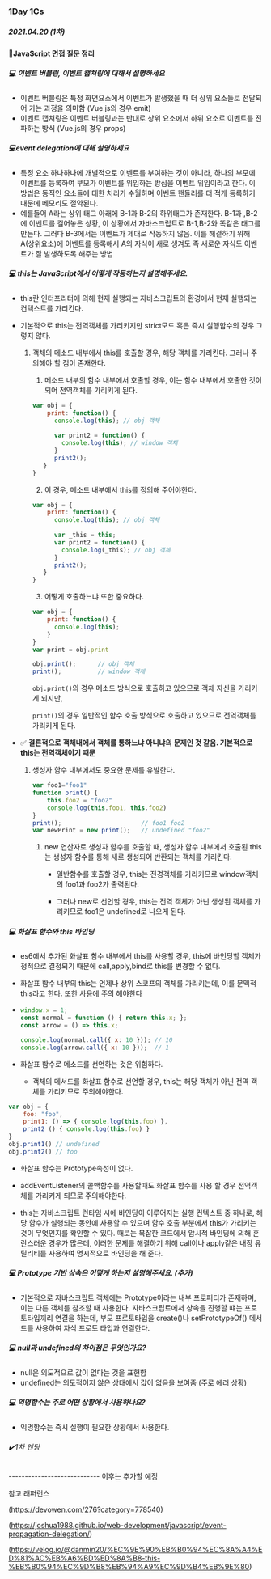 ### 1Day 1Cs



##### 2021.04.20 (1차)



#### :pencil:JavaScript 면접 질문 정리



##### :computer: 이벤트 버블링, 이벤트 캡쳐링에 대해서 설명하세요

- 이벤트 버블링은 특정 화면요소에서 이벤트가 발생했을 때 더 상위 요소들로 전달되어 가는 과정을 의미함 (Vue.js의 경우 emit)
- 이벤트 캡쳐링은 이벤트 버블링과는 반대로 상위 요소에서 하위 요소로 이벤트를 전파하는 방식 (Vue.js의 경우 props)

##### :computer:event delegation에 대해 설명하세요

- 특정 요소 하나하나에 개별적으로 이벤트를 부여하는 것이 아니라, 하나의 부모에 이벤트를 등록하여 부모가 이벤트를 위임하는 방심을 이벤트 위임이라고 한다. 이 방법은 동적인 요소들에 대한 처리가 수월하며 이벤트 핸들러를 더 적게 등록하기 때문에 메모리도 절약된다.
- 예를들어 A라는 상위 태그 아래에 B-1과 B-2의 하위태그가 존재한다. B-1과 ,B-2에 이벤트를 걸어놓은 상황, 이 상황에서 자바스크립트로 B-1,B-2와 똑같은 태그를 만든다. 그러다 B-3에서는 이벤트가 제대로 작동하지 않음. 이를 해결하기 위해 A(상위요소)에 이벤트를 등록해서 A의 자식이 새로 생겨도 즉 새로운 자식도 이벤트가 잘 발생하도록 해주는 방법

##### :computer: this는 JavaScript에서 어떻게 작동하는지 설명해주세요.

- this란 인터프리터에 의해 현재 실행되는 자바스크립트의 환경에서 현재 실행되는 컨텍스트를 가리킨다.

- 기본적으로 this는 전역객체를 가리키지만 strict모드 혹은 즉시 실행함수의 경우 그렇지 않다.

  1. 객체의 메소드 내부에서 this를 호출할 경우, 해당 객체를 가리킨다. 그러나 주의해야 할 점이 존재한다.

     1. 메소드 내부의 함수 내부에서 호출할 경우, 이는 함수 내부에서 호출한 것이 되어 전역객체를 가리키게 된다.

     ```javascript
     var obj = {
         print: function() {
           console.log(this); // obj 객체
           
           var print2 = function() {
             console.log(this); // window 객체
           }
           print2();
        }
     }
     ```

     2. 이 경우, 메소드 내부에서 this를 정의해 주어야한다.

     ```javascript
     var obj = {
         print: function() {
           console.log(this); // obj 객체
           
           var _this = this;
           var print2 = function() {
             console.log(_this); // obj 객체
           }
           print2();
        }
     }
     ```

     3. 어떻게 호출하느냐 또한 중요하다.

     ```javascript
     var obj = {
         print: function() {
           console.log(this);
         }
     }
     var print = obj.print
     
     obj.print();      // obj 객체
     print();          // window 객체
     ```

     `obj.print()`의 경우 메소드 방식으로 호출하고 있으므로 객체 자신을 가리키게 되지만,

     `print()`의 경우 일반적인 함수 호출 방식으로 호출하고 있으므로 전역객체를 가리키게 된다.

- :white_check_mark: <b>결론적으로 객체내에서 객체를 통하느냐 아니냐의 문제인 것 같음. 기본적으로 this는 전역객체이기 때문</b>

    1. 생성자 함수 내부에서도  중요한 문제를 유발한다.

       ```javascript
       var foo1="foo1"
       function print() {
           this.foo2 = "foo2"
           console.log(this.foo1, this.foo2)
       }
       print();                      // foo1 foo2
       var newPrint = new print();   // undefined "foo2"
       ```

       

         1. new 연산자로 생성자 함수를 호출할 때, 생성자 함수 내부에서 호출된 this는 생성자 함수를 통해 새로 생성되어 반환되는 객체를 가리킨다.

            - 일반함수를 호출할 경우, this는 전경객체를 가리키므로 window객체의 foo1과 foo2가 출력된다.

            - 그러나 new로 선언할 경우, this는 전역 객체가 아닌 생성된 객체를 가리키므로 foo1은 undefined로 나오게 된다.

##### :computer: 화살표 함수와 this 바인딩

- es6에서 추가된 화살표 함수 내부에서 this를 사용할 경우, this에 바인딩할 객체가 정적으로 결정되기 때문에 call,apply,bind로 this를 변경할 수 없다.

- 화살표 함수 내부의 this는 언제나 상위 스코프의 객체를 가리키는데, 이를 문맥적 this라고 한다. 또한 사용에 주의 해야한다

- ```javascript
  window.x = 1;
  const normal = function () { return this.x; };
  const arrow = () => this.x;
  
  console.log(normal.call({ x: 10 })); // 10
  console.log(arrow.call({ x: 10 }));  // 1
  ```

- 화살표 함수로 메소드를 선언하는 것은 위험하다.

  - 객체의 메서드를 화살표 함수로 선언할 경우, this는 해당 객체가 아닌 전역 객체를 가리키므로 주의해야한다.

```javascript
var obj = {
    foo: "foo",
    print1: () => { console.log(this.foo) },
    print2 () { console.log(this.foo) }
}
obj.print1() // undefined
obj.print2() // foo
```

- 화살표 함수는 Prototype속성이 없다. 
- addEventListener의 콜백함수를 사용할때도 화살표 함수를 사용 할 경우 전역객체를 가리키게 되므로 주의해야한다.

- this는 자바스크립트 런타임 시에 바인딩이 이루어지는 실행 컨텍스트 중 하나로, 해당 함수가 실행되는 동안에 사용할 수 있으며 함수 호출 부분에서 this가 가리키는 것이 무엇인지를 확인할 수 있다. 때로는 복잡한 코드에서 암시적 바인딩에 의해 혼란스러운 경우가 많은데, 이러한 문제를 해결하기 위해 call이나 apply같은 내장 유틸리티를 사용하여 명시적으로 바인딩을 해 준다.

##### :computer: Prototype 기반 상속은 어떻게 하는지 설명해주세요. (추가)

- 기본적으로 자바스크립트 객체에는 Prototype이라는 내부 프로퍼티가 존재하며, 이는 다른 객체를 참조할 때 사용한다. 자바스크립트에서 상속을 진행할 떄는 프로토타입끼리 연결을 하는데, 부모 프로토타입을 create()나 setPrototypeOf() 메서드를 사용하여 자식 프로토 타입과 연결한다.

##### :computer: null과 undefined의 차이점은 무엇인가요?

- null은 의도적으로 값이 없다는 것을 표현함
- undefined는 의도적이지 않은 상태에서 값이 없음을 보여줌 (주로 에러 상황)

##### :computer: 익명함수는 주로 어떤 상황에서 사용하나요?

- 익명함수는 즉시 실행이 필요한 상황에서 사용한다.



###### :heavy_check_mark:1차 엔딩





---------------------------- 이후는 추가할 예정





참고 래퍼런스

(https://devowen.com/276?category=778540)

(https://joshua1988.github.io/web-development/javascript/event-propagation-delegation/)

(https://velog.io/@danmin20/%EC%9E%90%EB%B0%94%EC%8A%A4%ED%81%AC%EB%A6%BD%ED%8A%B8-this-%EB%B0%94%EC%9D%B8%EB%94%A9%EC%9D%B4%EB%9E%80)

